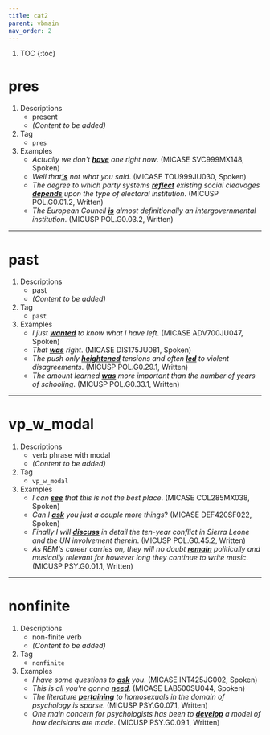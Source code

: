 ```yaml
---
title: cat2
parent: vbmain
nav_order: 2
---
```

1. TOC
{:toc}

# pres

1. Descriptions
    - present
    - *(Content to be added)*
2. Tag
    - `pres`
3. Examples
    - *Actually we don't <ins>**have**</ins> one right now*. (MICASE SVC999MX148, Spoken)
    - *Well that<ins>**'s**</ins> not what you said*. (MICASE TOU999JU030, Spoken)
    - *The degree to which party systems <ins>**reflect**</ins> existing social cleavages <ins>**depends**</ins> upon the type of electoral institution*. (MICUSP POL.G0.01.2, Written)
    - *The European Council <ins>**is**</ins> almost definitionally an intergovernmental institution*. (MICUSP POL.G0.03.2, Written)

---

# past

1. Descriptions
    - past
    - *(Content to be added)*
2. Tag
    - `past`
3. Examples
    - *I just <ins>**wanted**</ins> to know what I have left*. (MICASE ADV700JU047, Spoken)
    - *That <ins>**was**</ins> right*. (MICASE DIS175JU081, Spoken) 
    - *The push only <ins>**heightened**</ins> tensions and often <ins>**led**</ins> to violent disagreements*. (MICUSP POL.G0.29.1, Written)
    - *The amount learned <ins>**was**</ins> more important than the number of years of schooling*. (MICUSP POL.G0.33.1, Written)

---

# vp_w_modal

1. Descriptions
    - verb phrase with modal
    - *(Content to be added)*
2. Tag
    - `vp_w_modal`
3. Examples
    - *I can <ins>**see**</ins> that this is not the best place*. (MICASE COL285MX038, Spoken)
    - *Can I <ins>**ask**</ins> you just a couple more things*? (MICASE DEF420SF022, Spoken)
    - *Finally I will <ins>**discuss**</ins> in detail the ten-year conflict in Sierra Leone and the UN involvement therein*. (MICUSP POL.G0.45.2, Written)
    - *As REM's career carries on, they will no doubt <ins>**remain**</ins> politically and musically relevant for however long they continue to write music*. (MICUSP PSY.G0.01.1, Written)

---

# nonfinite

1. Descriptions
    - non-finite verb
    - *(Content to be added)*
2. Tag
    - `nonfinite`
3. Examples
    - *I have some questions to <ins>**ask**</ins> you*. (MICASE INT425JG002, Spoken)
    - *This is all you're gonna <ins>**need**</ins>*. (MICASE LAB500SU044, Spoken)
    - *The literature <ins>**pertaining**</ins> to homosexuals in the domain of psychology is sparse*. (MICUSP PSY.G0.07.1, Written)
    - *One main concern for psychologists has been to <ins>**develop**</ins> a model of how decisions are made*. (MICUSP PSY.G0.09.1, Written)

